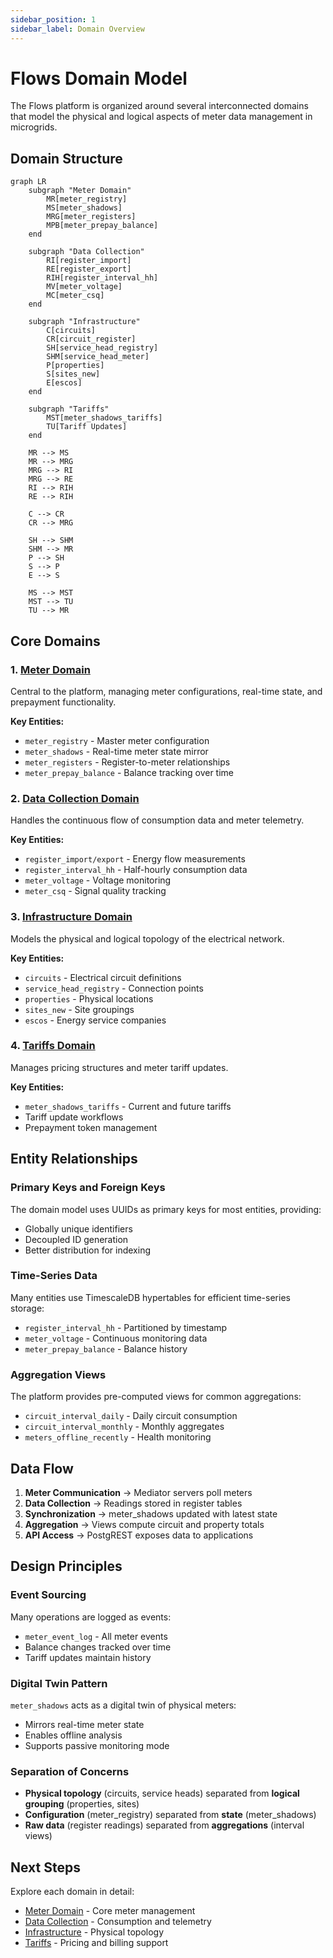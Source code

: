 ```yaml
---
sidebar_position: 1
sidebar_label: Domain Overview
---
```


# Flows Domain Model

The Flows platform is organized around several interconnected domains that model the physical and logical aspects of meter data management in microgrids.

## Domain Structure

```mermaid
graph LR
    subgraph "Meter Domain"
        MR[meter_registry]
        MS[meter_shadows]
        MRG[meter_registers]
        MPB[meter_prepay_balance]
    end
    
    subgraph "Data Collection"
        RI[register_import]
        RE[register_export]
        RIH[register_interval_hh]
        MV[meter_voltage]
        MC[meter_csq]
    end
    
    subgraph "Infrastructure"
        C[circuits]
        CR[circuit_register]
        SH[service_head_registry]
        SHM[service_head_meter]
        P[properties]
        S[sites_new]
        E[escos]
    end
    
    subgraph "Tariffs"
        MST[meter_shadows_tariffs]
        TU[Tariff Updates]
    end
    
    MR --> MS
    MR --> MRG
    MRG --> RI
    MRG --> RE
    RI --> RIH
    RE --> RIH
    
    C --> CR
    CR --> MRG
    
    SH --> SHM
    SHM --> MR
    P --> SH
    S --> P
    E --> S
    
    MS --> MST
    MST --> TU
    TU --> MR
```

## Core Domains

### 1. [Meter Domain](./meters.md)
Central to the platform, managing meter configurations, real-time state, and prepayment functionality.

**Key Entities:**
- `meter_registry` - Master meter configuration
- `meter_shadows` - Real-time meter state mirror
- `meter_registers` - Register-to-meter relationships
- `meter_prepay_balance` - Balance tracking over time

### 2. [Data Collection Domain](./data-collection.md)
Handles the continuous flow of consumption data and meter telemetry.

**Key Entities:**
- `register_import/export` - Energy flow measurements
- `register_interval_hh` - Half-hourly consumption data
- `meter_voltage` - Voltage monitoring
- `meter_csq` - Signal quality tracking

### 3. [Infrastructure Domain](./infrastructure.md)
Models the physical and logical topology of the electrical network.

**Key Entities:**
- `circuits` - Electrical circuit definitions
- `service_head_registry` - Connection points
- `properties` - Physical locations
- `sites_new` - Site groupings
- `escos` - Energy service companies

### 4. [Tariffs Domain](./tariffs.md)
Manages pricing structures and meter tariff updates.

**Key Entities:**
- `meter_shadows_tariffs` - Current and future tariffs
- Tariff update workflows
- Prepayment token management

## Entity Relationships

### Primary Keys and Foreign Keys

The domain model uses UUIDs as primary keys for most entities, providing:
- Globally unique identifiers
- Decoupled ID generation
- Better distribution for indexing

### Time-Series Data

Many entities use TimescaleDB hypertables for efficient time-series storage:
- `register_interval_hh` - Partitioned by timestamp
- `meter_voltage` - Continuous monitoring data
- `meter_prepay_balance` - Balance history

### Aggregation Views

The platform provides pre-computed views for common aggregations:
- `circuit_interval_daily` - Daily circuit consumption
- `circuit_interval_monthly` - Monthly aggregates
- `meters_offline_recently` - Health monitoring

## Data Flow

1. **Meter Communication** → Mediator servers poll meters
2. **Data Collection** → Readings stored in register tables
3. **Synchronization** → meter_shadows updated with latest state
4. **Aggregation** → Views compute circuit and property totals
5. **API Access** → PostgREST exposes data to applications

## Design Principles

### Event Sourcing
Many operations are logged as events:
- `meter_event_log` - All meter events
- Balance changes tracked over time
- Tariff updates maintain history

### Digital Twin Pattern
`meter_shadows` acts as a digital twin of physical meters:
- Mirrors real-time meter state
- Enables offline analysis
- Supports passive monitoring mode

### Separation of Concerns
- **Physical topology** (circuits, service heads) separated from **logical grouping** (properties, sites)
- **Configuration** (meter_registry) separated from **state** (meter_shadows)
- **Raw data** (register readings) separated from **aggregations** (interval views)

## Next Steps

Explore each domain in detail:
- [Meter Domain](./meters.md) - Core meter management
- [Data Collection](./data-collection.md) - Consumption and telemetry
- [Infrastructure](./infrastructure.md) - Physical topology
- [Tariffs](./tariffs.md) - Pricing and billing support